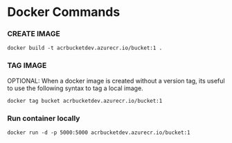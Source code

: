 # Docker Commands

### CREATE IMAGE

```shell
docker build -t acrbucketdev.azurecr.io/bucket:1 .
```

### TAG IMAGE

OPTIONAL: When a docker image is created without a version tag, its useful to use the following syntax to tag a local image.

```shell
docker tag bucket acrbucketdev.azurecr.io/bucket:1
```

### Run container locally

```shell
docker run -d -p 5000:5000 acrbucketdev.azurecr.io/bucket:1
```
